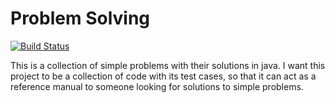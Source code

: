 # Problem Solving

[![Build Status](https://travis-ci.org/ashishkumarshah/problemsolving.svg?branch=master)](https://travis-ci.org/ashishkumarshah/problemsolving)

This is a collection of simple problems with their solutions in java. I want this project to be a collection of code with its test cases, so that it can act as a reference manual to someone looking for solutions to simple problems.
